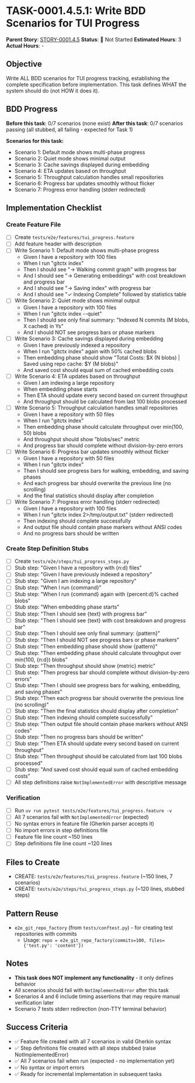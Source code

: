 # TASK-0001.4.5.1: Write BDD Scenarios for TUI Progress

**Parent Story**: [STORY-0001.4.5](README.md)
**Status**: 🔵 Not Started
**Estimated Hours**: 3
**Actual Hours**: -

## Objective

Write ALL BDD scenarios for TUI progress tracking, establishing the complete specification before implementation. This task defines WHAT the system should do (not HOW it does it).

## BDD Progress

**Before this task**: 0/7 scenarios (none exist)
**After this task**: 0/7 scenarios passing (all stubbed, all failing - expected for Task 1)

**Scenarios for this task:**
- Scenario 1: Default mode shows multi-phase progress
- Scenario 2: Quiet mode shows minimal output
- Scenario 3: Cache savings displayed during embedding
- Scenario 4: ETA updates based on throughput
- Scenario 5: Throughput calculation handles small repositories
- Scenario 6: Progress bar updates smoothly without flicker
- Scenario 7: Progress error handling (stderr redirected)

## Implementation Checklist

### Create Feature File

- [ ] Create `tests/e2e/features/tui_progress.feature`
- [ ] Add feature header with description
- [ ] Write Scenario 1: Default mode shows multi-phase progress
  - Given I have a repository with 100 files
  - When I run "gitctx index"
  - Then I should see "→ Walking commit graph" with progress bar
  - And I should see "→ Generating embeddings" with cost breakdown and progress bar
  - And I should see "→ Saving index" with progress bar
  - And I should see "✓ Indexing Complete" followed by statistics table
- [ ] Write Scenario 2: Quiet mode shows minimal output
  - Given I have a repository with 100 files
  - When I run "gitctx index --quiet"
  - Then I should see only final summary: "Indexed N commits (M blobs, X cached) in Ys"
  - And I should NOT see progress bars or phase markers
- [ ] Write Scenario 3: Cache savings displayed during embedding
  - Given I have previously indexed a repository
  - When I run "gitctx index" again with 50% cached blobs
  - Then embedding phase should show "Total Costs: $X (N blobs) | Saved using repo cache: $Y (M blobs)"
  - And saved cost should equal sum of cached embedding costs
- [ ] Write Scenario 4: ETA updates based on throughput
  - Given I am indexing a large repository
  - When embedding phase starts
  - Then ETA should update every second based on current throughput
  - And throughput should be calculated from last 100 blobs processed
- [ ] Write Scenario 5: Throughput calculation handles small repositories
  - Given I have a repository with 50 files
  - When I run "gitctx index"
  - Then embedding phase should calculate throughput over min(100, 50) blobs
  - And throughput should show "blobs/sec" metric
  - And progress bar should complete without division-by-zero errors
- [ ] Write Scenario 6: Progress bar updates smoothly without flicker
  - Given I have a repository with 50 files
  - When I run "gitctx index"
  - Then I should see progress bars for walking, embedding, and saving phases
  - And each progress bar should overwrite the previous line (no scrolling)
  - And the final statistics should display after completion
- [ ] Write Scenario 7: Progress error handling (stderr redirected)
  - Given I have a repository with 100 files
  - When I run "gitctx index 2>/tmp/output.txt" (stderr redirected)
  - Then indexing should complete successfully
  - And output file should contain phase markers without ANSI codes
  - And no progress bars should be written

### Create Step Definition Stubs

- [ ] Create `tests/e2e/steps/tui_progress_steps.py`
- [ ] Stub step: "Given I have a repository with {n:d} files"
- [ ] Stub step: "Given I have previously indexed a repository"
- [ ] Stub step: "Given I am indexing a large repository"
- [ ] Stub step: "When I run {command}"
- [ ] Stub step: "When I run {command} again with {percent:d}% cached blobs"
- [ ] Stub step: "When embedding phase starts"
- [ ] Stub step: "Then I should see {text} with progress bar"
- [ ] Stub step: "Then I should see {text} with cost breakdown and progress bar"
- [ ] Stub step: "Then I should see only final summary: {pattern}"
- [ ] Stub step: "Then I should NOT see progress bars or phase markers"
- [ ] Stub step: "Then embedding phase should show {pattern}"
- [ ] Stub step: "Then embedding phase should calculate throughput over min(100, {n:d}) blobs"
- [ ] Stub step: "Then throughput should show {metric} metric"
- [ ] Stub step: "Then progress bar should complete without division-by-zero errors"
- [ ] Stub step: "Then I should see progress bars for walking, embedding, and saving phases"
- [ ] Stub step: "Then each progress bar should overwrite the previous line (no scrolling)"
- [ ] Stub step: "Then the final statistics should display after completion"
- [ ] Stub step: "Then indexing should complete successfully"
- [ ] Stub step: "Then output file should contain phase markers without ANSI codes"
- [ ] Stub step: "Then no progress bars should be written"
- [ ] Stub step: "Then ETA should update every second based on current throughput"
- [ ] Stub step: "Then throughput should be calculated from last 100 blobs processed"
- [ ] Stub step: "And saved cost should equal sum of cached embedding costs"
- [ ] All step definitions raise `NotImplementedError` with descriptive message

### Verification

- [ ] Run `uv run pytest tests/e2e/features/tui_progress.feature -v`
- [ ] All 7 scenarios fail with `NotImplementedError` (expected)
- [ ] No syntax errors in feature file (Gherkin parser accepts it)
- [ ] No import errors in step definitions file
- [ ] Feature file line count ~150 lines
- [ ] Step definitions file line count ~120 lines

## Files to Create

- CREATE: `tests/e2e/features/tui_progress.feature` (~150 lines, 7 scenarios)
- CREATE: `tests/e2e/steps/tui_progress_steps.py` (~120 lines, stubbed steps)

## Pattern Reuse

- `e2e_git_repo_factory` (from `tests/conftest.py`) - for creating test repositories with commits
  - Usage: `repo = e2e_git_repo_factory(commits=100, files={'test.py': 'content'})`

## Notes

- **This task does NOT implement any functionality** - it only defines behavior
- All scenarios should fail with `NotImplementedError` after this task
- Scenarios 4 and 6 include timing assertions that may require manual verification later
- Scenario 7 tests stderr redirection (non-TTY terminal behavior)

## Success Criteria

- ✅ Feature file created with all 7 scenarios in valid Gherkin syntax
- ✅ Step definitions file created with all steps stubbed (raise NotImplementedError)
- ✅ All 7 scenarios fail when run (expected - no implementation yet)
- ✅ No syntax or import errors
- ✅ Ready for incremental implementation in subsequent tasks

